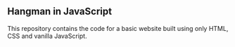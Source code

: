 ## Hangman in JavaScript

This repository contains the code for a basic website built using only HTML, CSS and vanilla JavaScript.